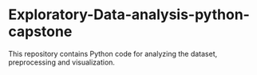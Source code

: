 # Exploratory-Data-analysis-python-capstone
This repository contains Python code for analyzing the dataset, preprocessing and visualization.
